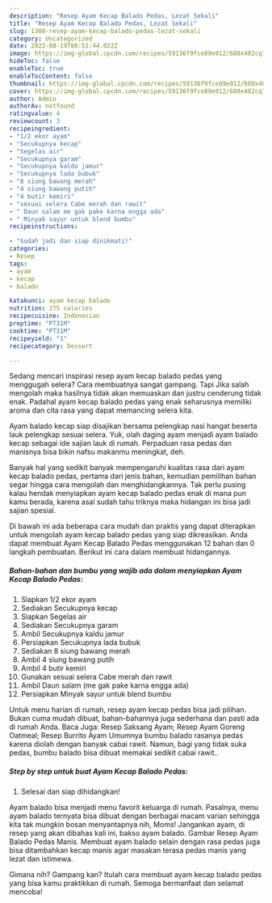 ```yaml
---
description: "Resep Ayam Kecap Balado Pedas, Lezat Sekali"
title: "Resep Ayam Kecap Balado Pedas, Lezat Sekali"
slug: 1308-resep-ayam-kecap-balado-pedas-lezat-sekali
category: Uncategorized
date: 2022-08-19T00:51:44.022Z
image: https://img-global.cpcdn.com/recipes/59136f9fce89e912/680x482cq70/ayam-kecap-balado-pedas-foto-resep-utama.jpg
hideToc: false
enableToc: true
enableTocContent: false
thumbnail: https://img-global.cpcdn.com/recipes/59136f9fce89e912/680x482cq70/ayam-kecap-balado-pedas-foto-resep-utama.jpg
cover: https://img-global.cpcdn.com/recipes/59136f9fce89e912/680x482cq70/ayam-kecap-balado-pedas-foto-resep-utama.jpg
author: Admin
authorAv: notfound
ratingvalue: 4
reviewcount: 3
recipeingredient:
- "1/2 ekor ayam"
- "Secukupnya kecap"
- "Segelas air"
- "Secukupnya garam"
- "Secukupnya kaldu jamur"
- "Secukupnya lada bubuk"
- "8 siung bawang merah"
- "4 siung bawang putih"
- "4 butir kemiri"
- "sesuai selera Cabe merah dan rawit"
- " Daun salam me gak pake karna engga ada"
- " Minyak sayur untuk blend bumbu"
recipeinstructions:

- "Sudah jadi dan siap dinikmati!"
categories:
- Resep
tags:
- ayam
- kecap
- balado

katakunci: ayam kecap balado 
nutrition: 275 calories
recipecuisine: Indonesian
preptime: "PT31M"
cooktime: "PT31M"
recipeyield: "1"
recipecategory: Dessert

---
```



Sedang mencari inspirasi resep ayam kecap balado pedas yang menggugah selera? Cara membuatnya sangat gampang. Tapi Jika salah mengolah maka hasilnya tidak akan memuaskan dan justru cenderung tidak enak. Padahal ayam kecap balado pedas yang enak seharusnya memiliki aroma dan cita rasa yang dapat memancing selera kita.


Ayam balado kecap siap disajikan bersama pelengkap nasi hangat beserta lauk pelengkap sesuai selera. Yuk, olah daging ayam menjadi ayam balado kecap sebagai ide sajian lauk di rumah. Perpaduan rasa pedas dan manisnya bisa bikin nafsu makanmu meningkat, deh.

Banyak hal yang sedikit banyak mempengaruhi kualitas rasa dari ayam kecap balado pedas, pertama dari jenis bahan, kemudian pemilihan bahan segar hingga cara mengolah dan menghidangkannya. Tak perlu pusing kalau hendak menyiapkan ayam kecap balado pedas enak di mana pun kamu berada, karena asal sudah tahu triknya maka hidangan ini bisa jadi sajian spesial.


Di bawah ini ada beberapa cara mudah dan praktis yang dapat diterapkan untuk mengolah ayam kecap balado pedas yang siap dikreasikan. Anda dapat membuat Ayam Kecap Balado Pedas menggunakan 12 bahan dan 0 langkah pembuatan. Berikut ini cara dalam membuat hidangannya.

<!--inarticleads1-->

##### Bahan-bahan dan bumbu yang wajib ada dalam menyiapkan Ayam Kecap Balado Pedas:

1. Siapkan 1/2 ekor ayam
1. Sediakan Secukupnya kecap
1. Siapkan Segelas air
1. Sediakan Secukupnya garam
1. Ambil Secukupnya kaldu jamur
1. Persiapkan Secukupnya lada bubuk
1. Sediakan 8 siung bawang merah
1. Ambil 4 siung bawang putih
1. Ambil 4 butir kemiri
1. Gunakan sesuai selera Cabe merah dan rawit
1. Ambil  Daun salam (me gak pake karna engga ada)
1. Persiapkan  Minyak sayur untuk blend bumbu


Untuk menu harian di rumah, resep ayam kecap pedas bisa jadi pilihan. Bukan cuma mudah dibuat, bahan-bahannya juga sederhana dan pasti ada di rumah Anda. Baca Juga: Resep Saksang Ayam; Resep Ayam Goreng Oatmeal; Resep Burrito Ayam Umumnya bumbu balado rasanya pedas karena diolah dengan banyak cabai rawit. Namun, bagi yang tidak suka pedas, bumbu balado bisa dibuat memakai sedikit cabai rawit.. 

<!--inarticleads2-->

##### Step by step untuk buat Ayam Kecap Balado Pedas:


1. Selesai dan siap dihidangkan!

Ayam balado bisa menjadi menu favorit keluarga di rumah. Pasalnya, menu ayam balado ternyata bisa dibuat dengan berbagai macam varian sehingga kita tak mungkin bosan menyantapnya nih, Moms! Jangankan ayam, di resep yang akan dibahas kali ini, bakso ayam balado. Gambar Resep Ayam Balado Pedas Manis. Membuat ayam balado selain dengan rasa pedas juga bisa ditambahkan kecap manis agar masakan terasa pedas manis yang lezat dan istimewa. 

Gimana nih? Gampang kan? Itulah cara membuat ayam kecap balado pedas yang bisa kamu praktikkan di rumah. Semoga bermanfaat dan selamat mencoba!
